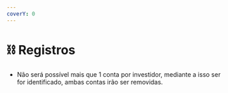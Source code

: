 ```yaml
---
coverY: 0
---
```


# ⛓ Registros

* Não será possível mais que 1 conta por investidor, mediante a isso ser for identificado, ambas contas irão ser removidas.
